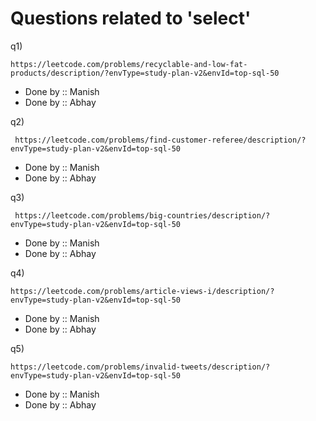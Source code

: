 # Questions related to 'select'  
q1)
```
https://leetcode.com/problems/recyclable-and-low-fat-products/description/?envType=study-plan-v2&envId=top-sql-50
```
- Done by :: Manish
- Done by :: Abhay

q2)
```
 https://leetcode.com/problems/find-customer-referee/description/?envType=study-plan-v2&envId=top-sql-50
```
- Done by :: Manish
- Done by :: Abhay

q3)
```
 https://leetcode.com/problems/big-countries/description/?envType=study-plan-v2&envId=top-sql-50
```
- Done by :: Manish
- Done by :: Abhay

q4)
```
https://leetcode.com/problems/article-views-i/description/?envType=study-plan-v2&envId=top-sql-50
```
- Done by :: Manish
- Done by :: Abhay

q5)
```
https://leetcode.com/problems/invalid-tweets/description/?envType=study-plan-v2&envId=top-sql-50
```
- Done by :: Manish
- Done by :: Abhay

